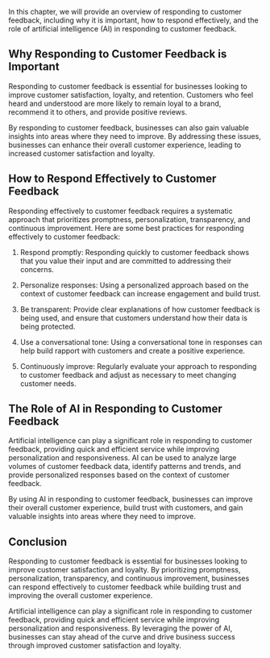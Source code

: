 
In this chapter, we will provide an overview of responding to customer feedback, including why it is important, how to respond effectively, and the role of artificial intelligence (AI) in responding to customer feedback.

Why Responding to Customer Feedback is Important
------------------------------------------------

Responding to customer feedback is essential for businesses looking to improve customer satisfaction, loyalty, and retention. Customers who feel heard and understood are more likely to remain loyal to a brand, recommend it to others, and provide positive reviews.

By responding to customer feedback, businesses can also gain valuable insights into areas where they need to improve. By addressing these issues, businesses can enhance their overall customer experience, leading to increased customer satisfaction and loyalty.

How to Respond Effectively to Customer Feedback
-----------------------------------------------

Responding effectively to customer feedback requires a systematic approach that prioritizes promptness, personalization, transparency, and continuous improvement. Here are some best practices for responding effectively to customer feedback:

1. Respond promptly: Responding quickly to customer feedback shows that you value their input and are committed to addressing their concerns.

2. Personalize responses: Using a personalized approach based on the context of customer feedback can increase engagement and build trust.

3. Be transparent: Provide clear explanations of how customer feedback is being used, and ensure that customers understand how their data is being protected.

4. Use a conversational tone: Using a conversational tone in responses can help build rapport with customers and create a positive experience.

5. Continuously improve: Regularly evaluate your approach to responding to customer feedback and adjust as necessary to meet changing customer needs.

The Role of AI in Responding to Customer Feedback
-------------------------------------------------

Artificial intelligence can play a significant role in responding to customer feedback, providing quick and efficient service while improving personalization and responsiveness. AI can be used to analyze large volumes of customer feedback data, identify patterns and trends, and provide personalized responses based on the context of customer feedback.

By using AI in responding to customer feedback, businesses can improve their overall customer experience, build trust with customers, and gain valuable insights into areas where they need to improve.

Conclusion
----------

Responding to customer feedback is essential for businesses looking to improve customer satisfaction and loyalty. By prioritizing promptness, personalization, transparency, and continuous improvement, businesses can respond effectively to customer feedback while building trust and improving the overall customer experience.

Artificial intelligence can play a significant role in responding to customer feedback, providing quick and efficient service while improving personalization and responsiveness. By leveraging the power of AI, businesses can stay ahead of the curve and drive business success through improved customer satisfaction and loyalty.

